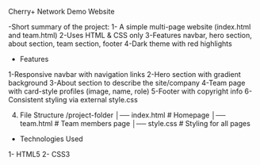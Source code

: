 Cherry+ Network Demo Website

-Short summary of the project:
1- A simple multi-page website (index.html and team.html)
2-Uses HTML & CSS only
3-Features navbar, hero section, about section, team section, footer
4-Dark theme with red highlights

- Features

1-Responsive navbar with navigation links
2-Hero section with gradient background
3-About section to describe the site/company
4-Team page with card-style profiles (image, name, role)
5-Footer with copyright info
6- Consistent styling via external style.css

4. File Structure
/project-folder
│── index.html    # Homepage
│── team.html     # Team members page
│── style.css     # Styling for all pages

- Technologies Used

1- HTML5
2- CSS3 
